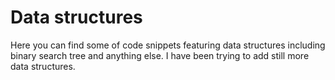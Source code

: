 # Data structures 
Here you can find some of code snippets featuring data structures including binary search tree and anything else. I have been trying to add still more data structures.
